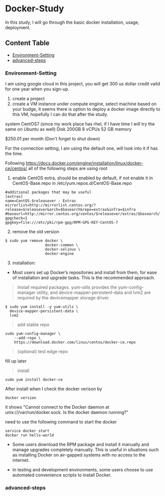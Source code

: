 Docker-Study
=================================================
In this study, I will go through the basic docker installation, usage, deployment.


## Content Table
* [Environment-Setting](#Environment-Setting)
* [advanced-steps](#advanced-steps)



### Environment-Setting

I am using google cloud in this project, you will get 300 us dollar credit vaild for one year when you sign-up. 

1. create a project
2. create a VM instance under compute engine, select machine based on your budge, it seems there is option to deploy a docker image directly to this VM, hopefully I can do that after the study.

system CentOS7 (since my work place has rhel, if I have time I will try the same on Ubuntu as well)
Disk 200GB
8 vCPUs
52 GB memory

$250.01 per month (Don't forget to shut down)

For the connection setting, I am using the default one, will look into it if has the time.

Following https://docs.docker.com/engine/installation/linux/docker-ce/centos/ 
all of the following steps are using root
1. enable CentOS extra, should be enabled by default, if not enable it in CentOS-Base.repo in /etc/yum.repos.d/CentOS-Base.repo
```
#additional packages that may be useful
[extras]
name=CentOS-$releasever - Extras
mirrorlist=http://mirrorlist.centos.org/?release=$releasever&arch=$basearch&repo=extras&infra=$infra
#baseurl=http://mirror.centos.org/centos/$releasever/extras/$basearch/
gpgcheck=1
gpgkey=file:///etc/pki/rpm-gpg/RPM-GPG-KEY-CentOS-7
```
2. remove the old version
```
$ sudo yum remove docker \
                  docker-common \
                  docker-selinux \
                  docker-engine
```

3. installation:
- Most users set up Docker’s repositories and install from them, for ease of installation and upgrade tasks. This is the recommended approach.
> Install required packages. yum-utils provides the yum-config-manager utility, and device-mapper-persistent-data and lvm2 are required by the devicemapper storage driver.
```
$ sudo yum install -y yum-utils \
  device-mapper-persistent-data \
  lvm2
```
> add stable repo
```
sudo yum-config-manager \
    --add-repo \
    https://download.docker.com/linux/centos/docker-ce.repo
```
> (optional) test edge repo

fill up later

> install
```
sudo yum install docker-ce
```

After install when I check the docker verison by

```
docker version
```

it shows "Cannot connect to the Docker daemon at unix:///var/run/docker.sock. Is the docker daemon running?"

need to use the following command to start the docker

```
service docker start
docker run hello-world
```

- Some users download the RPM package and install it manually and manage upgrades completely manually. This is useful in situations such as installing Docker on air-gapped systems with no access to the internet.

- In testing and development environments, some users choose to use automated convenience scripts to install Docker.

### advanced-steps
